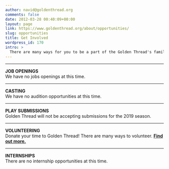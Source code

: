 ```yaml
---
author: navid@goldenthread.org
comments: false
date: 2012-03-28 00:40:09+00:00
layout: page
link: https://www.goldenthread.org/about/opportunities/
slug: opportunities
title: Get Involved
wordpress_id: 170
intro: >
  There are many ways for you to be a part of the Golden Thread's family of artists, staff, and volunteers. Find out more about available opportunities below.
---
```






* * *





**JOB OPENINGS**  
We have no jobs openings at this time.




* * *




**CASTING**  
We have no audition opportunities at this time.




* * *




**PLAY SUBMISSIONS**  
Golden Thread will not be accepting submissions for the 2019 season.



* * *




**VOLUNTEERING**  
Donate your time to Golden Thread! There are many ways to volunteer. [**Find out more.**](/get-involved/volunteer/)



* * *




**INTERNSHIPS**  
There are no internship opportunities at this time.

